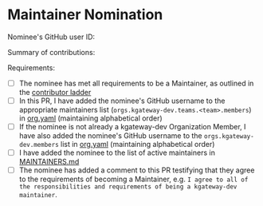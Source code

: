 # Maintainer Nomination

<!--
This template should be used by a current Maintainer to nominate a current Contributor or Organization Member to become a Maintainer in one or more repositories within the kgateway-dev organization.
-->

Nominee's GitHub user ID:

Summary of contributions:

<!--
This may include links to GitHub issues and/or GitHub queries showing significant contributions, and any other relevant information.
-->

Requirements:

- [ ] The nominee has met all requirements to be a Maintainer, as outlined in the [contributor ladder](https://github.com/kgateway-dev/community/blob/main/CONTRIBUTOR_LADDER.md#maintainer)
- [ ] In this PR, I have added the nominee's GitHub username to the appropriate maintainers list (`orgs.kgateway-dev.teams.<team>.members`) in [org.yaml](https://github.com/kgateway-dev/community/blob/main/org.yaml) (maintaining alphabetical order)
- [ ] If the nominee is not already a kgateway-dev Organization Member, I have also added the nominee's GitHub username to the `orgs.kgateway-dev.members` list in [org.yaml](https://github.com/kgateway-dev/community/blob/main/org.yaml) (maintaining alphabetical order)
- [ ] I have added the nominee to the list of active maintainers in [MAINTAINERS.md](https://github.com/kgateway-dev/community/blob/main/MAINTAINERS.md)
- [ ] The nominee has added a comment to this PR testifying that they agree to the requirements of becoming a Maintainer, e.g. `I agree to all of the responsibilities and requirements of being a kgateway-dev maintainer`.